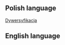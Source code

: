 ## Polish language  

[Dywersyfikacja](https://mfiles.pl/pl/index.php/Dywersyfikacja)

## English language  
